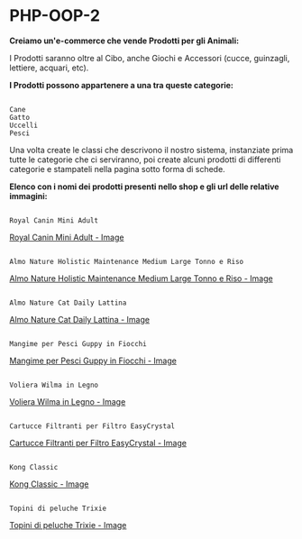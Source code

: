 # PHP-OOP-2

**Creiamo un'e-commerce che vende Prodotti per gli Animali:**

I Prodotti saranno oltre al Cibo, anche Giochi e Accessori (cucce, guinzagli, lettiere, acquari, etc).

**I Prodotti possono appartenere a una tra queste categorie:**

```

Cane
Gatto
Uccelli
Pesci

```

Una volta create le classi che descrivono il nostro sistema, instanziate prima tutte le categorie che ci serviranno, poi create alcuni prodotti di differenti categorie e stampateli nella pagina sotto forma di schede.

**Elenco con i nomi dei prodotti presenti nello shop e gli url delle relative immagini:**

```

Royal Canin Mini Adult

```

[Royal Canin Mini Adult - Image](https://arcaplanet.vtexassets.com/arquivos/ids/243820/royal-canin-size-cane-mini-adult.jpg)


```

Almo Nature Holistic Maintenance Medium Large Tonno e Riso

```

[Almo Nature Holistic Maintenance Medium Large Tonno e Riso - Image](https://arcaplanet.vtexassets.com/arquivos/ids/245173/almo-nature-holistic-cane-adult-medium-pollo-e-riso.jpg)


```

Almo Nature Cat Daily Lattina

```

[Almo Nature Cat Daily Lattina - Image](https://arcaplanet.vtexassets.com/arquivos/ids/245336/almo-daily-menu-cat-400-gr-vitello.jpg)


```

Mangime per Pesci Guppy in Fiocchi

```

[Mangime per Pesci Guppy in Fiocchi - Image](https://arcaplanet.vtexassets.com/arquivos/ids/272714/tetra-guppy-mini-flakes.jpg)


```

Voliera Wilma in Legno

```

[Voliera Wilma in Legno - Image](https://arcaplanet.vtexassets.com/arquivos/ids/258384/voliera-wilma1.jpg)


```

Cartucce Filtranti per Filtro EasyCrystal

```

[Cartucce Filtranti per Filtro EasyCrystal - Image](https://arcaplanet.vtexassets.com/arquivos/ids/272741/tetra-easycrystal-filterpack-250-300.jpg)


```

Kong Classic

```

[Kong Classic - Image](https://arcaplanet.vtexassets.com/arquivos/ids/256599/kong-classic1.jpg)


```

Topini di peluche Trixie

```

[Topini di peluche Trixie - Image](https://arcaplanet.vtexassets.com/arquivos/ids/223852/trixie-gatto-gioco-active-mouse-peluche.jpg)